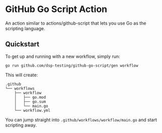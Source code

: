 # GitHub Go Script Action
An action similar to actions/github-script that lets you use Go as the scripting language.

## Quickstart

To get up and running with a new workflow, simply run:

    go run github.com/dsp-testing/github-go-script/gen workflow

This will create:

    .github
    └── workflows
        ├── workflow
        │   ├── go.mod
        │   ├── go.sum
        │   └── main.go
        └── workflow.yml

You can jump straight into `.github/workflows/workflow/main.go` and start scripting away.
